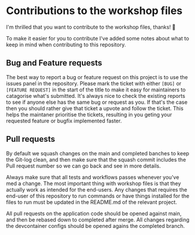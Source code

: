 # Contributions to the workshop files
I'm thrilled that you want to contribute to the workshop files, thanks! 🥳

To make it easier for you to contribute I've added some notes about what to keep in mind when contributing to this repository.

## Bug and Feature requests
The best way to report a bug or feature request on this project is to use the issues panel in the repository. Please mark the ticket with either `[BUG]` or `[FEATURE REQUEST]` in the start of the title to make it easy for maintainers to catagorise what's submitted. It's always nice to check the existing reports to see if anyone else has the same bug or request as you. If that's the case then you should rather give that ticket a upvote and follow the ticket. This helps the maintaner prioritise the tickets, resulting in you geting your requested feature or bugfix implemented faster.  

## Pull requests
By default we squash changes on the main and completed banches to keep the Git-log clean, and then make sure that the squash commit includes the Pull request number so we can go back and see in more details. 

Always make sure that all tests and workflows passes whenever you've med a change. The most important thing with workshop files is that they actually work as intended for the end-users. Any changes that requires the end-user of this repository to run commands or have things installed for the files to run must be updated in the README.md of the relevant project. 

All pull requests on the application code should be opened against main, and then be rebased down to completed after merge. All changes regarding the devcontainer configs should be opened agains the completed branch.

